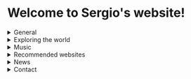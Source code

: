 #              **Welcome to Sergio's website!**           

<details>
  <summary>General</summary><p>
  
### About me
### CV

  </details>
  
<details>
  <summary>Exploring the world</summary>

</details>

<details>
    <summary>Music</summary>
  
  ### Top Spotify playlists
  ### Favourite artists/songs
  ### New releases

</details>

<details>
  <summary>Recommended websites</summary>

### etc

</details>

<details>
  <summary>News</summary>

### etc

</details>


<details>
  <summary>Contact</summary>

### email

</details>
